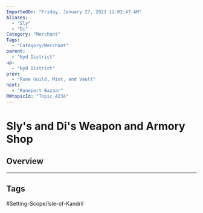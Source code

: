 ```yaml
---
ImportedOn: "Friday, January 27, 2023 12:02:47 AM"
Aliases:
  - "Sly"
  - "Di"
Category: "Merchant"
Tags:
  - "Category/Merchant"
parent:
  - "Nyd District"
up:
  - "Nyd District"
prev:
  - "Rune Guild, Mint, and Vault"
next:
  - "Runeport Bazaar"
RWtopicId: "Topic_4234"
---
```

# Sly's and Di's Weapon and Armory Shop
## Overview

---
## Tags
#Setting-Scope/Isle-of-Kandril

